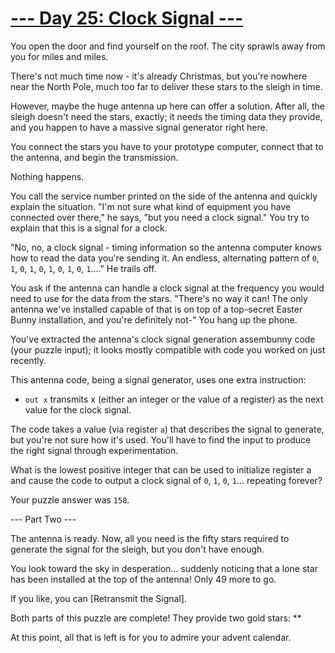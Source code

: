 # [--- Day 25: Clock Signal ---](http://adventofcode.com/2016/day/25)

You open the door and find yourself on the roof. The city sprawls away from you for miles and miles.

There's not much time now - it's already Christmas, but you're nowhere near the North Pole, much too far to deliver these stars to the sleigh in time.

However, maybe the huge antenna up here can offer a solution. After all, the sleigh doesn't need the stars, exactly; it needs the timing data they provide, and you happen to have a massive signal generator right here.

You connect the stars you have to your prototype computer, connect that to the antenna, and begin the transmission.

Nothing happens.

You call the service number printed on the side of the antenna and quickly explain the situation. "I'm not sure what kind of equipment you have connected over there," he says, "but you need a clock signal." You try to explain that this is a signal for a clock.

"No, no, a clock signal - timing information so the antenna computer knows how to read the data you're sending it. An endless, alternating pattern of ``0``, ``1``, ``0``, ``1``, ``0``, ``1``, ``0``, ``1``, ``0``, ``1``...." He trails off.

You ask if the antenna can handle a clock signal at the frequency you would need to use for the data from the stars. "There's no way it can! The only antenna we've installed capable of that is on top of a top-secret Easter Bunny installation, and you're definitely not-" You hang up the phone.

You've extracted the antenna's clock signal generation assembunny code (your puzzle input); it looks mostly compatible with code you worked on just recently.

This antenna code, being a signal generator, uses one extra instruction:

- ``out x`` transmits x (either an integer or the value of a register) as the next value for the clock signal.  

The code takes a value (via register ``a``) that describes the signal to generate, but you're not sure how it's used. You'll have to find the input to produce the right signal through experimentation.

What is the lowest positive integer that can be used to initialize register a and cause the code to output a clock signal of ``0``, ``1``, ``0``, ``1``... repeating forever?

Your puzzle answer was ``158``.

--- Part Two ---

The antenna is ready. Now, all you need is the fifty stars required to generate the signal for the sleigh, but you don't have enough.

You look toward the sky in desperation... suddenly noticing that a lone star has been installed at the top of the antenna! Only 49 more to go.

If you like, you can [Retransmit the Signal].

Both parts of this puzzle are complete! They provide two gold stars: **

At this point, all that is left is for you to admire your advent calendar.
